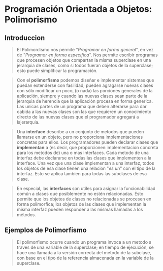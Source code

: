 # Programación Orientada a Objetos: Polimorismo

## Introduccion

> El Polimordismo nos permite "*Programar en forma general*", en vez de "*Programar en forma especifica*". Nos permite escribir programas que procesen objetos que compartan la misma superclase en una jerarquia de clases, como si todos fueran objetos de la superclase; esto puede simplificar la programación.

> Con el **polimorfismo** podemos diseñar e implementar sistemas que puedan extenderse con fasilidad; pueden agragarse nuevas clases con sólo modificar un poco, (o nada) las porciones generales de la aplicación, siempre y cuando las nuevas clases sean parte de la jerarquia de herencia que la aplicación procesa en forma generica. Las unicas partes de un programa que deben alterarse para dar cabida a las nuevas clases son las que requieren un conocimiento directo de las nuevas clases que el programador agregará a lajerarquia. 

> Una **interface** describe a un conjunto de metodos que pueden llamarse en un objeto, pero no proporciona implementaciones concretas para ellos. Los programadores pueden declarar clases que **implementan** a (es decir, que proporcionen implementacion concreta para los metodos de) una o mas interfaces. Cada metodo de una interfaz debe declararse en todas las clases que implementen a la interface. Una vez que una clase implementan a una interfaz, todos los objetos de esa clase tienen una relacion "*es un*" con el tipo de la interfaz. Esto se aplica tambien para todas las subclases de esa clase. 

> En especial, las **interfaces** son utiles para asignar la funcionabilidad común a clases que posiblemente no estén relacionadas. Esto permite que los objetos de clases no relacionadas se procesen en forma polimorfica; los objetos de las clases que implementan la misma interfaz pueden responder a las mismas llamadas a los métodos. 

## Ejemplos de Polimorfismo

> El polimorfismo ocurre cuando un programa invoca a un metodo a traves de una variable de la superclase; en tiempo de ejecución, se hace una llamada a la versión correcta del metodo de la subclase, con base en el tipo de la referencia almacenada en la variable de la superclase.

